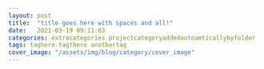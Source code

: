 ```yaml
---
layout: post
title:  "title goes here with spaces and all!"
date:   2021-03-19 09:11:03
categories: extracategories projectcategoryaddedautoamticallybyfolder
tags: taghere tagthere anothertag
cover_image: "/assets/img/blog/category/cover_image"
---
```


<!-- # Header
__markdown__ *etc*
body text whatever -->

<!-- single image -->
<!-- <img alt="A lazy image" class="lazy" data-src="/assets/img/blog/category/image" /> -->

<!-- image modal -->
<!-- <div class="multi-img-modal">
    <img alt="A lazy image" class="lazy" data-src="/assets/img/blog/category/image" />
    <img alt="lazylaoded" class="lazy" data-src="url" />
</div> -->